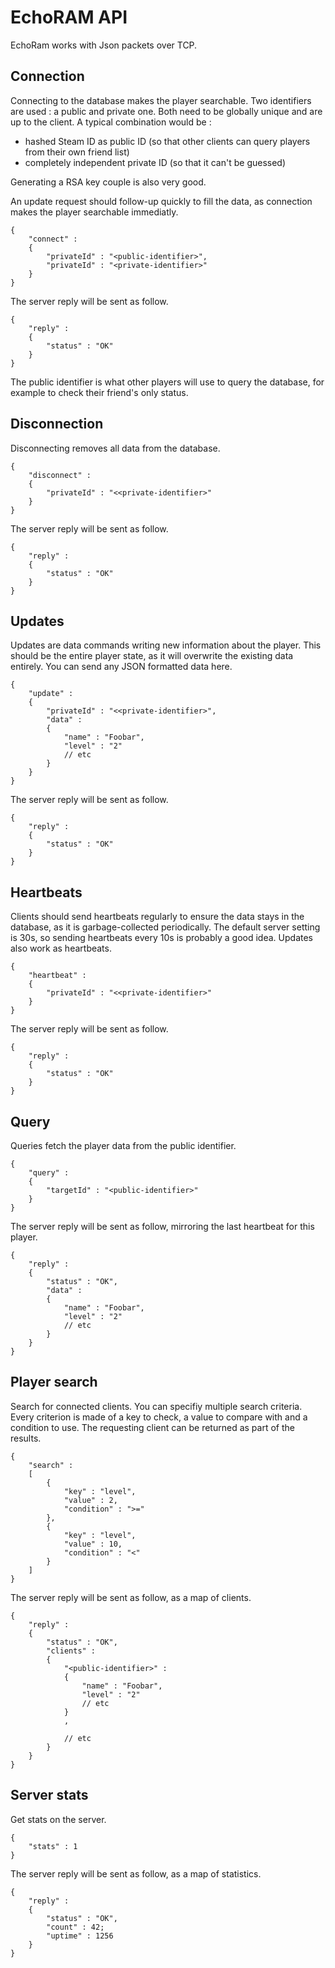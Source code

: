 # EchoRAM API

EchoRam works with Json packets over TCP. 

## Connection

Connecting to the database makes the player searchable. Two identifiers are used : a public and private one. Both need to be globally unique and are up to the client. A typical combination would be :

  - hashed Steam ID as public ID (so that other clients can query players from their own friend list)
  - completely independent private ID (so that it can't be guessed)

Generating a RSA key couple is also very good.

An update request should follow-up quickly to fill the data, as connection makes the player searchable immediatly.

```
{
	"connect" :
	{
		"privateId" : "<public-identifier>",
		"privateId" : "<private-identifier>"
	}
}
```

The server reply will be sent as follow.

```
{
	"reply" :
	{
		"status" : "OK"
	}
}
```

The public identifier is what other players will use to query the database, for example to check their friend's only status.

## Disconnection

Disconnecting removes all data from the database. 

```
{
	"disconnect" :
	{
		"privateId" : "<<private-identifier>"
	}
}
```

The server reply will be sent as follow.

```
{
	"reply" :
	{
		"status" : "OK"
	}
}
```

## Updates

Updates are data commands writing new information about the player. This should be the entire player state, as it will overwrite the existing data entirely. You can send any JSON formatted data here.

```
{
	"update" :
	{
		"privateId" : "<<private-identifier>",
		"data" :
		{
			"name" : "Foobar",
			"level" : "2"
			// etc
		}
	}
}
```

The server reply will be sent as follow.

```
{
	"reply" :
	{
		"status" : "OK"
	}
}
```

## Heartbeats

Clients should send heartbeats regularly to ensure the data stays in the database, as it is garbage-collected periodically. The default server setting is 30s, so sending heartbeats every 10s is probably a good idea. Updates also work as heartbeats.

```
{
	"heartbeat" :
	{
		"privateId" : "<<private-identifier>"
	}
}
```

The server reply will be sent as follow.

```
{
	"reply" :
	{
		"status" : "OK"
	}
}
```

## Query

Queries fetch the player data from the public identifier.

```
{
	"query" :
	{
		"targetId" : "<public-identifier>"
	}
}
```

The server reply will be sent as follow, mirroring the last heartbeat for this player.

```
{
	"reply" :
	{
		"status" : "OK",
		"data" : 
		{
			"name" : "Foobar",
			"level" : "2"
			// etc
		}
	}
}
```

## Player search

Search for connected clients. You can specifiy multiple search criteria. Every criterion is made of a key to check, a value to compare with and a condition to use. The requesting client can be returned as part of the results.

```
{
	"search" :
	[
		{
			"key" : "level",
			"value" : 2,
			"condition" : ">="
		},
		{
			"key" : "level",
			"value" : 10,
			"condition" : "<"
		}
	]
}
```

The server reply will be sent as follow, as a map of clients.

```
{
	"reply" :
	{
        "status" : "OK",
        "clients" :
        {
			"<public-identifier>" : 
			{
				"name" : "Foobar",
				"level" : "2"
				// etc
			}
			,

			// etc
        }
	}
}
```

## Server stats

Get stats on the server.

```
{
	"stats" : 1
}
```

The server reply will be sent as follow, as a map of statistics.

```
{
	"reply" :
	{
		"status" : "OK",
		"count" : 42;
		"uptime" : 1256
	}
}
```
